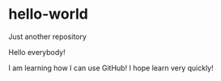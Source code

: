 # hello-world
Just another repository

Hello everybody!

I am learning how I can use GitHub! I hope learn very quickly!
